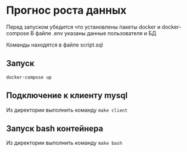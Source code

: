 # Прогнос роста данных

Перед запуском убедится что установлены пакеты docker и docker-compose
В файле .env указаны данные пользователя и БД

Команды находятся в файле script.sql

## Запуск
```docker-compose up```

## Подключение к клиенту mysql
Из директории выполнить команду
```make client```

## Запуск bash контейнера
Из директории выполнить команду
```make bash```

